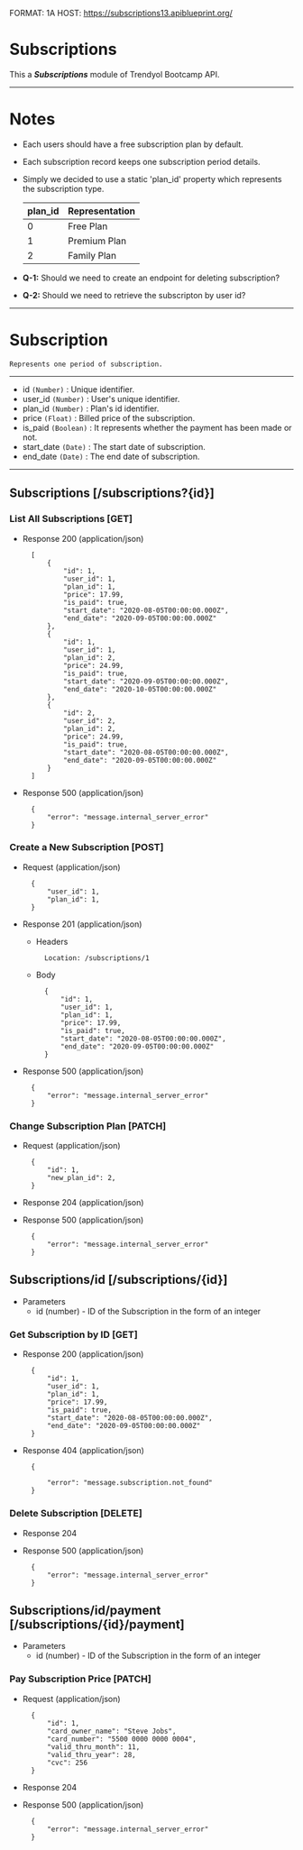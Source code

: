 FORMAT: 1A
HOST: https://subscriptions13.apiblueprint.org/

# Subscriptions

This a *__Subscriptions__* module of Trendyol Bootcamp API.

---
# Notes

- Each users should have a free subscription plan by default.
- Each subscription record keeps one subscription period details.
- Simply we decided to use a static 'plan_id' property which represents the subscription type.

    | plan_id  | Representation  |
    |---|---|
    | 0 | Free Plan |
    | 1  | Premium Plan  |
    | 2  | Family Plan  |

- **Q-1:** Should we need to create an endpoint for deleting subscription?
- **Q-2:** Should we need to retrieve the subscripton by user id?

---
# Subscription

    Represents one period of subscription.
---

- id `(Number)` : Unique identifier.
- user_id `(Number)` : User's unique identifier.
- plan_id `(Number)` : Plan's id identifier.
- price `(Float)` : Billed price of the subscription.
- is_paid `(Boolean)` : It represents whether the payment has been made or not.
- start_date `(Date)` : The start date of subscription.
- end_date `(Date)` : The end date of subscription.

---

## Subscriptions [/subscriptions?{id}]

### List All Subscriptions [GET]

+ Response 200 (application/json)

        [
            {
                "id": 1,
                "user_id": 1,
                "plan_id": 1,
                "price": 17.99,
                "is_paid": true,
                "start_date": "2020-08-05T00:00:00.000Z",
                "end_date": "2020-09-05T00:00:00.000Z"
            },
            {
                "id": 1,
                "user_id": 1,
                "plan_id": 2,
                "price": 24.99,
                "is_paid": true,
                "start_date": "2020-09-05T00:00:00.000Z",
                "end_date": "2020-10-05T00:00:00.000Z"
            },
            {
                "id": 2,
                "user_id": 2,
                "plan_id": 2,
                "price": 24.99,
                "is_paid": true,
                "start_date": "2020-08-05T00:00:00.000Z",
                "end_date": "2020-09-05T00:00:00.000Z"
            }
        ]
        
+ Response 500 (application/json)

        {
            "error": "message.internal_server_error"
        }
    
### Create a New Subscription [POST]

+ Request (application/json)

        {
            "user_id": 1,
            "plan_id": 1,
        }

+ Response 201 (application/json)

    + Headers

            Location: /subscriptions/1

    + Body

            {
                "id": 1,
                "user_id": 1,
                "plan_id": 1,
                "price": 17.99, 
                "is_paid": true,
                "start_date": "2020-08-05T00:00:00.000Z",
                "end_date": "2020-09-05T00:00:00.000Z"
            }
            
+ Response 500 (application/json)

        {
            "error": "message.internal_server_error"
        }

### Change Subscription Plan [PATCH]

+ Request (application/json)

        {
            "id": 1,
            "new_plan_id": 2,
        }

+ Response 204 (application/json)

            
+ Response 500 (application/json)

        {
            "error": "message.internal_server_error"
        }

## Subscriptions/id [/subscriptions/{id}]

+ Parameters
    + id (number) - ID of the Subscription in the form of an integer    

### Get Subscription by ID [GET]

+ Response 200 (application/json)

        {
            "id": 1,
            "user_id": 1,
            "plan_id": 1,
            "price": 17.99,
            "is_paid": true,
            "start_date": "2020-08-05T00:00:00.000Z",
            "end_date": "2020-09-05T00:00:00.000Z"
        }
        
+ Response 404 (application/json)

        {
        
            "error": "message.subscription.not_found"
        }

### Delete Subscription [DELETE]

+ Response 204

+ Response 500 (application/json)

        {
            "error": "message.internal_server_error"
        }


## Subscriptions/id/payment [/subscriptions/{id}/payment]

+ Parameters
    + id (number) - ID of the Subscription in the form of an integer

### Pay Subscription Price [PATCH]
    
+ Request (application/json)

        {
            "id": 1,
            "card_owner_name": "Steve Jobs",
            "card_number": "5500 0000 0000 0004",
            "valid_thru_month": 11,
            "valid_thru_year": 28,
            "cvc": 256
        }

+ Response 204

+ Response 500 (application/json)

        {
            "error": "message.internal_server_error"
        }